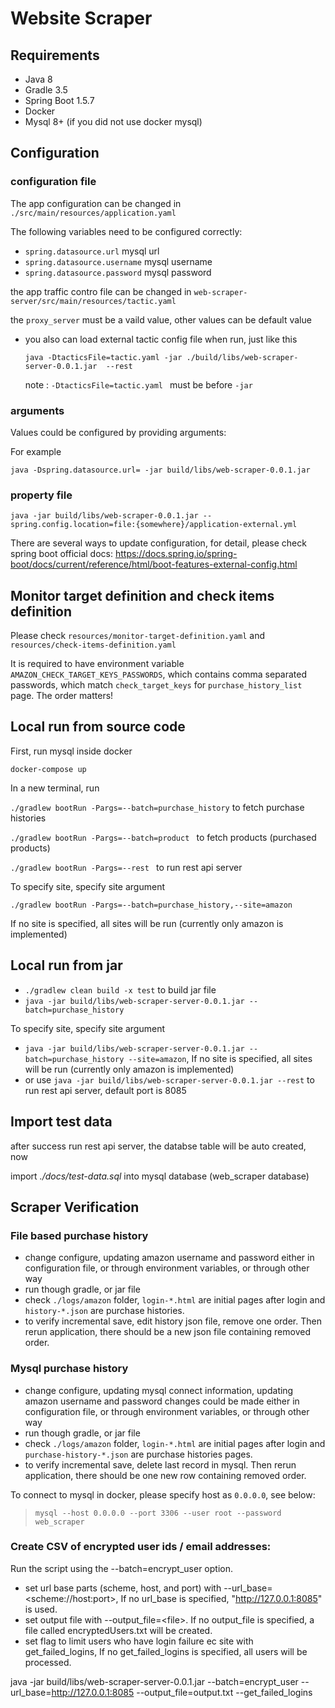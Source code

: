 # Website Scraper

## Requirements

- Java 8
- Gradle 3.5
- Spring Boot 1.5.7
- Docker
- Mysql 8+ (if you did not use docker mysql)

## Configuration

### configuration file

The app configuration can be changed in `./src/main/resources/application.yaml`

The following variables need to be configured correctly:

- `spring.datasource.url` mysql url
- `spring.datasource.username` mysql username
- `spring.datasource.password` mysql password


the app traffic contro file can be changed in `web-scraper-server/src/main/resources/tactic.yaml`

the `proxy_server` must be a vaild value, other values can be default value

- you also can load external tactic config file when run, just like this 

  `java -DtacticsFile=tactic.yaml -jar ./build/libs/web-scraper-server-0.0.1.jar  --rest`

  note :  `-DtacticsFile=tactic.yaml ` must be before `-jar`

### arguments

Values could be configured by providing arguments:

For example

`java -Dspring.datasource.url= -jar build/libs/web-scraper-0.0.1.jar`

### property file

`java -jar build/libs/web-scraper-0.0.1.jar --spring.config.location=file:{somewhere}/application-external.yml`

There are several ways to update configuration, for detail, please check spring boot official docs:
https://docs.spring.io/spring-boot/docs/current/reference/html/boot-features-external-config.html

## Monitor target definition and check items definition

Please check `resources/monitor-target-definition.yaml`
and `resources/check-items-definition.yaml`

It is required to have environment variable `AMAZON_CHECK_TARGET_KEYS_PASSWORDS`,
which contains comma separated passwords, which match `check_target_keys` for `purchase_history_list` page.
The order matters!

## Local run from source code

First, run mysql inside docker

`docker-compose up`

In a new terminal, run

`./gradlew bootRun -Pargs=--batch=purchase_history` to fetch purchase histories

`./gradlew bootRun -Pargs=--batch=product ` to fetch products (purchased products)

`./gradlew bootRun -Pargs=--rest ` to run rest api server


To specify site, specify site argument

`./gradlew bootRun -Pargs=--batch=purchase_history,--site=amazon`

If no site is specified, all sites will be run (currently only amazon is implemented)

## Local run from jar

- `./gradlew clean build -x test` to build jar file
- `java -jar build/libs/web-scraper-server-0.0.1.jar --batch=purchase_history`

To specify site, specify site argument

- `java -jar build/libs/web-scraper-server-0.0.1.jar --batch=purchase_history --site=amazon`, If no site is specified, all sites will be run (currently only amazon is implemented)
- or use `java -jar build/libs/web-scraper-server-0.0.1.jar --rest` to run rest api server, default port is 8085

## Import test data

after success run rest api server, the databse table will be auto created,  now

import *./docs/test-data.sql* into mysql database (web_scraper database)

## Scraper Verification

### File based purchase history 

- change configure, updating amazon username and password either in configuration file, or through environment
  variables, or through other way
- run though gradle, or jar file
- check `./logs/amazon` folder, `login-*.html` are initial pages after login and `history-*.json` are purchase histories.
- to verify incremental save, edit history json file, remove one order. Then rerun application, there should be a new json file containing removed order. 

### Mysql purchase history

- change configure, updating mysql connect information, updating amazon username and password
    changes could be made either in configuration file, or through environment
	variables, or through other way
- run though gradle, or jar file
- check `./logs/amazon` folder, `login-*.html` are initial pages after login and `purchase-history-*.json` are purchase histories pages.
- to verify incremental save, delete last record in mysql. Then rerun application, there should be one new row containing removed order. 

To connect to mysql in docker, please specify host as `0.0.0.0`, see below:

> `mysql --host 0.0.0.0 --port 3306 --user root --password web_scraper`


### Create CSV of encrypted user ids / email addresses:
Run the script using the --batch=encrypt_user option.
- set url base parts (scheme, host, and port) with --url_base=\<scheme://host:port>, If no url_base is specified, "http://127.0.0.1:8085" is used.
- set output file with --output_file=\<file>. If no output_file is specified, a file called encryptedUsers.txt will be created.
- set flag to limit users who have login failure ec site with get_failed_logins, If no get_failed_logins is specified, all users will be processed.

java -jar build/libs/web-scraper-server-0.0.1.jar --batch=encrypt_user --url_base=http://127.0.0.1:8085 --output_file=output.txt --get_failed_logins

